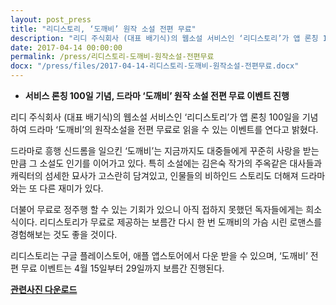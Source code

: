 ```yaml
---
layout: post_press
title: "리디스토리, ‘도깨비’ 원작 소설 전편 무료"
description: "리디 주식회사 (대표 배기식)의 웹소설 서비스인 ‘리디스토리’가 앱 론칭 100일을 기념하여 드라마 ‘도깨비’의 원작소설을 전편 무료로 읽을 수 있는 이벤트를 연다고 밝혔다."
date: 2017-04-14 00:00:00
permalink: /press/리디스토리-도깨비-원작소설-전편무료
docx: "/press/files/2017-04-14-리디스토리-도깨비-원작소설-전편무료.docx"
---
```


- **서비스 론칭 100일 기념, 드라마 ‘도깨비’ 원작 소설 전편 무료 이벤트 진행**
 
리디 주식회사 (대표 배기식)의 웹소설 서비스인 ‘리디스토리’가 앱 론칭 100일을 기념하여 드라마 ‘도깨비’의 원작소설을 전편 무료로 읽을 수 있는 이벤트를 연다고 밝혔다.
 
드라마로 흥행 신드롬을 일으킨 ‘도깨비’는 지금까지도 대중들에게 꾸준히 사랑을 받는 만큼 그 소설도 인기를 이어가고 있다. 특히 소설에는 김은숙 작가의 주옥같은 대사들과 캐릭터의 섬세한 묘사가 고스란히 담겨있고, 인물들의 비하인드 스토리도 더해져 드라마와는 또 다른 재미가 있다.
 
더불어 무료로 정주행 할 수 있는 기회가 있으니 아직 접하지 못했던 독자들에게는 희소식이다. 리디스토리가 무료로 제공하는 보름간 다시 한 번 도깨비의 가슴 시린 로맨스를 경험해보는 것도 좋을 것이다.
 
리디스토리는 구글 플레이스토어, 애플 앱스토어에서 다운 받을 수 있으며, ‘도깨비’ 전편 무료 이벤트는 4월 15일부터 29일까지 보름간 진행된다.


[**관련사진 다운로드**](/press/img/리디스토리-도깨비-원작소설.jpg)
